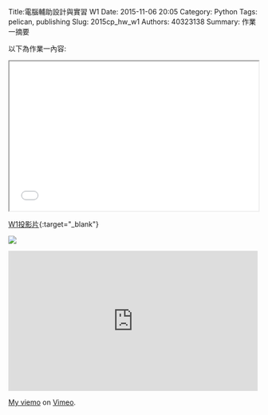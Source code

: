 Title:電腦輔助設計與實習  W1
Date: 2015-11-06 20:05
Category: Python
Tags: pelican, publishing
Slug: 2015cp_hw_w1
Authors: 40323138
Summary: 作業一摘要

以下為作業一內容:

<iframe src="40323138_cp_w1_p.html" width="500" height="300"></iframe>

[W1投影片](40323138_cp_w1_p.html){:target="_blank"}





<img src="https://copy.com/gIyNaEuDjshuzHsV"></img>



<iframe src="https://player.vimeo.com/video/144879247" width="500" height="281" frameborder="0" webkitallowfullscreen mozallowfullscreen allowfullscreen></iframe> <p><a href="https://vimeo.com/144879247">My  viemo</a> on <a href="https://vimeo.com/home/myvideos">Vimeo</a>.</p>
